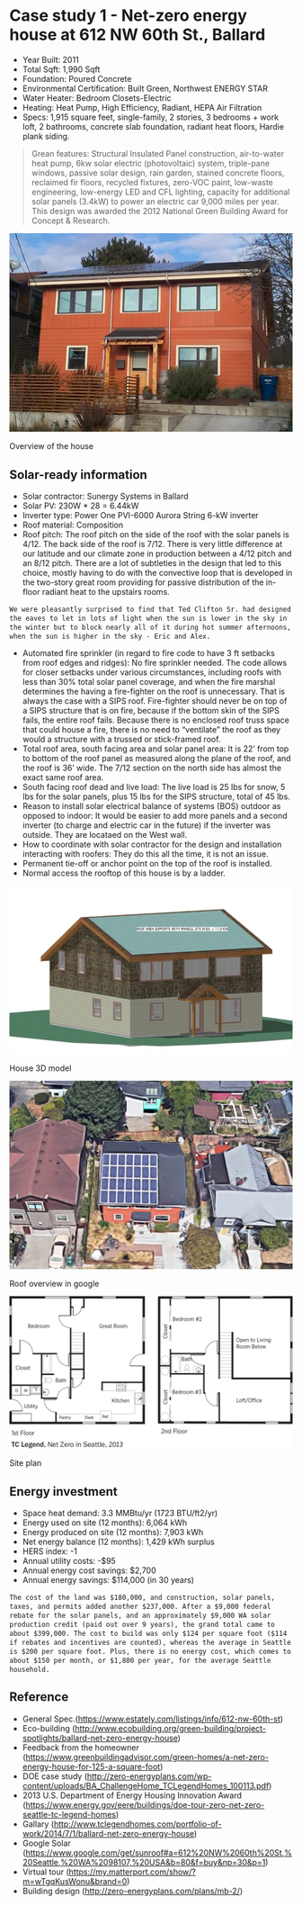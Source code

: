 






# Case study 1 - Net-zero energy house at 612 NW 60th St., Ballard

  - Year Built: 2011
  - Total Sqft: 1,990 Sqft
  - Foundation: Poured Concrete
  - Environmental Certification: Built Green, Northwest ENERGY STAR
  - Water Heater: Bedroom Closets-Electric
  - Heating: Heat Pump, High Efficiency, Radiant, HEPA Air Filtration
  - Specs: 1,915 square feet, single-family, 2 stories, 3 bedrooms +
    work loft, 2 bathrooms, concrete slab foundation, radiant heat
    floors, Hardie plank siding.

> Grean features: Structural Insulated Panel construction, air-to-water
> heat pump, 6kw solar electric (photovoltaic) system, triple-pane
> windows, passive solar design, rain garden, stained concrete floors,
> reclaimed fir floors, recycled fixtures, zero-VOC paint, low-waste
> engineering, low-energy LED and CFL lighting, capacity for additional
> solar panels (3.4kW) to power an electric car 9,000 miles per year.
> This design was awarded the 2012 National Green Building Award for
> Concept & Research.

<p align="center">

<img src="case1_1.png">

</p>

<p align="center">

Overview of the house

<p align="center">

## Solar-ready information

  - Solar contractor: Sunergy Systems in Ballard
  - Solar PV: 230W \* 28 = 6.44kW
  - Inverter type: Power One PVI-6000 Aurora String 6-kW inverter
  - Roof material: Composition
  - Roof pitch: The roof pitch on the side of the roof with the solar
    panels is 4/12. The back side of the roof is 7/12. There is very
    little difference at our latitude and our climate zone in production
    between a 4/12 pitch and an 8/12 pitch. There are a lot of
    subtleties in the design that led to this choice, mostly having to
    do with the convective loop that is developed in the two-story great
    room providing for passive distribution of the in-floor radiant heat
    to the upstairs
    rooms.

<!-- end list -->

    We were pleasantly surprised to find that Ted Clifton Sr. had designed the eaves to let in lots of light when the sun is lower in the sky in the winter but to block nearly all of it during hot summer afternoons, when the sun is higher in the sky - Eric and Alex. 

  - Automated fire sprinkler (in regard to fire code to have 3 ft
    setbacks from roof edges and ridges): No fire sprinkler needed. The
    code allows for closer setbacks under various circumstances,
    including roofs with less than 30% total solar panel coverage, and
    when the fire marshal determines the having a fire-fighter on the
    roof is unnecessary. That is always the case with a SIPS roof.
    Fire-fighter should never be on top of a SIPS structure that is on
    fire, because if the bottom skin of the SIPS fails, the entire roof
    fails. Because there is no enclosed roof truss space that could
    house a fire, there is no need to “ventilate” the roof as they would
    a structure with a trussed or stick-framed roof.
  - Total roof area, south facing area and solar panel area: It is 22’
    from top to bottom of the roof panel as measured along the plane of
    the roof, and the roof is 36’ wide. The 7/12 section on the north
    side has almost the exact same roof area.
  - South facing roof dead and live load: The live load is 25 lbs for
    snow, 5 lbs for the solar panels, plus 15 lbs for the SIPS
    structure, total of 45 lbs.
  - Reason to install solar electrical balance of systems (BOS) outdoor
    as opposed to indoor: It would be easier to add more panels and a
    second inverter (to charge and electric car in the future) if the
    inverter was outside. They are locataed on the West wall.
  - How to coordinate with solar contractor for the design and
    installation interacting with roofers: They do this all the time, it
    is not an issue.
  - Permanent tie-off or anchor point on the top of the roof is
    installed.
  - Normal access the rooftop of this house is by a ladder.

<p align="center">

<img src="case1.png">

</p>

<p align="center">

House 3D model

<p align="center">

<p align="center">

<img src="google.png">

</p>

<p align="center">

Roof overview in google

<p align="center">

<p align="center">

<img src="bto-toz_FP_TCLegend_NetZero_2013.jpg">

</p>

<p align="center">

Site plan

<p align="center">

## Energy investment

  - Space heat demand: 3.3 MMBtu/yr (1723 BTU/ft2/yr)
  - Energy used on site (12 months): 6,064 kWh
  - Energy produced on site (12 months): 7,903 kWh
  - Net energy balance (12 months): 1,429 kWh surplus
  - HERS index: -1
  - Annual utility costs: -$95
  - Annual energy cost savings: $2,700
  - Annual energy savings: $114,000 (in 30
    years)

<!-- end list -->

    The cost of the land was $180,000, and construction, solar panels, taxes, and permits added another $237,000. After a $9,000 federal rebate for the solar panels, and an approximately $9,000 WA solar production credit (paid out over 9 years), the grand total came to about $399,000. The cost to build was only $124 per square foot ($114 if rebates and incentives are counted), whereas the average in Seattle is $200 per square foot. Plus, there is no energy cost, which comes to about $150 per month, or $1,800 per year, for the average Seattle household.

## Reference

  - General
    Spec.(<https://www.estately.com/listings/info/612-nw-60th-st>)
  - Eco-building
    (<http://www.ecobuilding.org/green-building/project-spotlights/ballard-net-zero-energy-house>)
  - Feedback from the homeowner
    (<https://www.greenbuildingadvisor.com/green-homes/a-net-zero-energy-house-for-125-a-square-foot>)
  - DOE case study
    (<http://zero-energyplans.com/wp-content/uploads/BA_ChallengeHome_TCLegendHomes_100113.pdf>)
  - 2013 U.S. Department of Energy Housing Innovation Award
    (<https://www.energy.gov/eere/buildings/doe-tour-zero-net-zero-seattle-tc-legend-homes>)
  - Gallary
    (<http://www.tclegendhomes.com/portfolio-of-work/2014/7/1/ballard-net-zero-energy-house>)
  - Google Solar
    (<https://www.google.com/get/sunroof#a=612%20NW%2060th%20St,%20Seattle,%20WA%2098107,%20USA&b=80&f=buy&np=30&p=1>)
  - Virtual tour
    (<https://my.matterport.com/show/?m=wTgqKusWonu&brand=0>)
  - Building design (<http://zero-energyplans.com/plans/mb-2/>)
